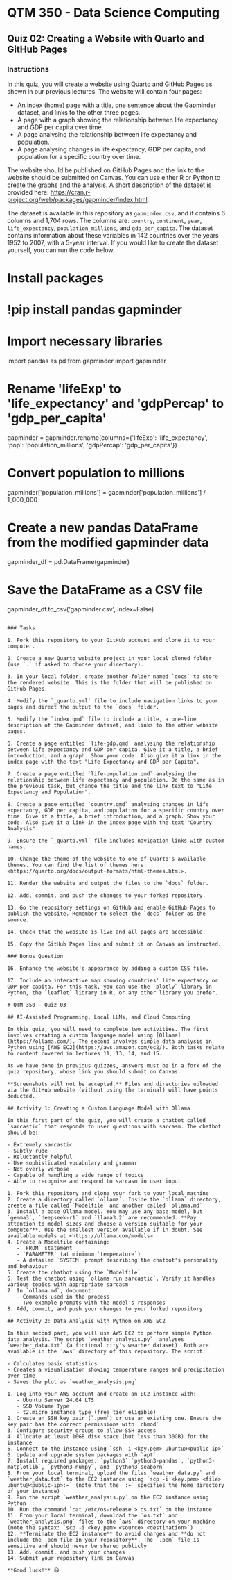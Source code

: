 
# QTM 350 - Data Science Computing

## Quiz 02: Creating a Website with Quarto and GitHub Pages

### Instructions

In this quiz, you will create a website using Quarto and GitHub Pages as shown in our previous lectures. The website will contain four pages:

- An index (home) page with a title, one sentence about the Gapminder dataset, and links to the other three pages.
- A page with a graph showing the relationship between life expectancy and GDP per capita over time.
- A page analysing the relationship between life expectancy and population.
- A page analysing changes in life expectancy, GDP per capita, and population for a specific country over time.

The website should be published on GitHub Pages and the link to the website should be submitted on Canvas. You can use either R or Python to create the graphs and the analysis. A short description of the dataset is provided here: <https://cran.r-project.org/web/packages/gapminder/index.html>.

The dataset is available in this repository as `gapminder.csv`, and it contains 6 columns and 1,704 rows. The columns are: `country`, `continent`, `year`, `life_expectancy`, `population_millions`, and `gdp_per_capita`. The dataset contains information about these variables in 142 countries over the years 1952 to 2007, with a 5-year interval. If you would like to create the dataset yourself, you can run the code below.

# Install packages
# !pip install pandas gapminder

# Import necessary libraries
import pandas as pd
from gapminder import gapminder

# Rename 'lifeExp' to 'life_expectancy' and 'gdpPercap' to 'gdp_per_capita'
gapminder = gapminder.rename(columns={'lifeExp': 'life_expectancy',
                                      'pop': 'population_millions', 
                                      'gdpPercap': 'gdp_per_capita'})

# Convert population to millions
gapminder['population_millions'] = gapminder['population_millions'] / 1_000_000

# Create a new pandas DataFrame from the modified gapminder data
gapminder_df = pd.DataFrame(gapminder)

# Save the DataFrame as a CSV file
gapminder_df.to_csv('gapminder.csv', index=False)
```

### Tasks

1. Fork this repository to your GitHub account and clone it to your computer.

2. Create a new Quarto website project in your local cloned folder (use `.` if asked to choose your directory).

3. In your local folder, create another folder named `docs` to store the rendered website. This is the folder that will be published on GitHub Pages.

4. Modify the `_quarto.yml` file to include navigation links to your pages and direct the output to the `docs` folder.

5. Modify the `index.qmd` file to include a title, a one-line description of the Gapminder dataset, and links to the other website pages.

6. Create a page entitled `life-gdp.qmd` analysing the relationship between life expectancy and GDP per capita. Give it a title, a brief introduction, and a graph. Show your code. Also give it a link in the index page with the text "Life Expectancy and GDP per Capita".

7. Create a page entitled `life-population.qmd` analysing the relationship between life expectancy and population. Do the same as in the previous task, but change the title and the link text to "Life Expectancy and Population".

8. Create a page entitled `country.qmd` analysing changes in life expectancy, GDP per capita, and population for a specific country over time. Give it a title, a brief introduction, and a graph. Show your code. Also give it a link in the index page with the text "Country Analysis".

9. Ensure the `_quarto.yml` file includes navigation links with custom names.

10. Change the theme of the website to one of Quarto's available themes. You can find the list of themes here: <https://quarto.org/docs/output-formats/html-themes.html>.

11. Render the website and output the files to the `docs` folder.

12. Add, commit, and push the changes to your forked repository.

13. Go the repository settings on GitHub and enable GitHub Pages to publish the website. Remember to select the `docs` folder as the source.

14. Check that the website is live and all pages are accessible.

15. Copy the GitHub Pages link and submit it on Canvas as instructed.

### Bonus Question

16. Enhance the website's appearance by adding a custom CSS file.

17. Include an interactive map showing countries' life expectancy or GDP per capita. For this task, you can use the `plotly` library in Python, the `leaflet` library in R, or any other library you prefer.

# QTM 350 - Quiz 03

## AI-Assisted Programming, Local LLMs, and Cloud Computing

In this quiz, you will need to complete two activities. The first involves creating a custom language model using [Ollama](https://ollama.com/). The second involves simple data analysis in Python using [AWS EC2](https://aws.amazon.com/ec2/). Both tasks relate to content covered in lectures 11, 13, 14, and 15.

As we have done in previous quizzes, answers must be in a fork of the quiz repository, whose link you should submit on Canvas.

**Screenshots will not be accepted.** Files and directories uploaded via the GitHub website (without using the terminal) will have points deducted.

## Activity 1: Creating a Custom Language Model with Ollama

In this first part of the quiz, you will create a chatbot called `sarcastic` that responds to user questions with sarcasm. The chatbot should be:

- Extremely sarcastic
- Subtly rude
- Reluctantly helpful
- Use sophisticated vocabulary and grammar
- Not overly verbose
- Capable of handling a wide range of topics
- Able to recognise and respond to sarcasm in user input

1. Fork this repository and clone your fork to your local machine
2. Create a directory called `ollama`. Inside the `ollama` directory, create a file called `Modelfile` and another called `ollama.md`
3. Install a base Ollama model. You may use any base model, but `gemma3`, `deepseek-r1` and `llama3.2` are recommended. **Pay attention to model sizes and choose a version suitable for your computer**. Use the smallest version available if in doubt. See available models at <https://ollama.com/models>
4. Create a Modelfile containing:
   - `FROM` statement
   - `PARAMETER` (at minimum `temperature`)
   - A detailed `SYSTEM` prompt describing the chatbot's personality and behaviour
5. Create the chatbot using the `Modelfile`
6. Test the chatbot using `ollama run sarcastic`. Verify it handles various topics with appropriate sarcasm
7. In `ollama.md`, document:
   - Commands used in the process
   - Two example prompts with the model's responses
8. Add, commit, and push your changes to your forked repository

## Activity 2: Data Analysis with Python on AWS EC2

In this second part, you will use AWS EC2 to perform simple Python data analysis. The script `weather_analysis.py`  analyses `weather_data.txt` (a fictional city's weather dataset). Both are available in the `aws` directory of this repository. The script:

- Calculates basic statistics
- Creates a visualisation showing temperature ranges and precipitation over time
- Saves the plot as `weather_analysis.png`

1. Log into your AWS account and create an EC2 instance with:
   - Ubuntu Server 24.04 LTS
   - SSD Volume Type
   - t2.micro instance type (free tier eligible)
2. Create an SSH key pair (`.pem`) or use an existing one. Ensure the key pair has the correct permissions with `chmod`
3. Configure security groups to allow SSH access
4. Allocate at least 10GB disk space (but less than 30GB) for the instance
5. Connect to the instance using `ssh -i <key.pem> ubuntu@<public-ip>`
6. Update and upgrade system packages with `apt`
7. Install required packages: `python3` `python3-pandas`, `python3-matplotlib`, `python3-numpy`, and `python3-seaborn`
8. From your local terminal, upload the files `weather_data.py` and `weather_data.txt` to the EC2 instance using `scp -i <key.pem> <file> ubuntu@<public-ip>:~` (note that the `:~` specifies the home directory of your instance)
9. Run the script `weather_analysis.py` on the EC2 instance using Python
10. Run the command `cat /etc/os-release > os.txt` on the instance
11. From your local terminal, download the `os.txt` and `weather_analysis.png` files to the `aws` directory on your machine (note the syntax: `scp -i <key.pem> <source> <destination>`)
12. **Terminate the EC2 instance** to avoid charges and **do not include the .pem file in your repository**. The `.pem` file is sensitive and should never be shared publicly
13. Add, commit, and push your changes
14. Submit your repository link on Canvas

**Good luck!** 😃
